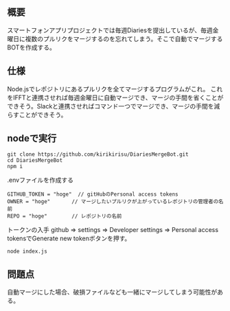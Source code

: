 ## 概要
スマートフォンアプリプロジェクトでは毎週Diariesを提出しているが、毎週金曜日に複数のプルリクをマージするのを忘れてしまう。そこで自動でマージするBOTを作成する。
## 仕様
Node.jsでレポジトリにあるプルリクを全てマージするプログラムがこれ。
これをIFFTと連携させれば毎週金曜日に自動マージでき、マージの手間を省くことができそう。Slackと連携させればコマンド一つでマージでき、マージの手間を減らすことができそう。
## nodeで実行

```
git clone https://github.com/kirikirisu/DiariesMergeBot.git
cd DiariesMergeBot
npm i
```

.envファイルを作成する

```javascript:.env
GITHUB_TOKEN = "hoge"  // gitHubのPersonal access tokens
OWNER = "hoge"       // マージしたいプルリクが上がっているレポジトリの管理者の名前
REPO = "hoge"        // レポジトリの名前
```

トークンの入手
github => settings => Developer settings => Personal access tokensでGenerate new tokenボタンを押す。

```
node index.js
```

## 問題点
自動マージにした場合、破損ファイルなども一緒にマージしてしまう可能性がある。
